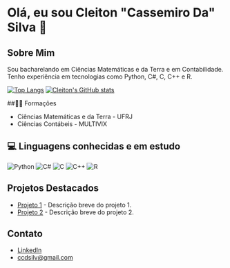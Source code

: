 # Olá, eu sou Cleiton "Cassemiro Da" Silva 👋


## Sobre Mim
Sou bacharelando em Ciências Matemáticas e da Terra e em Contabilidade. Tenho experiência em tecnologias como Python, C#, C, C++ e R. 

[![Top Langs](https://github-readme-stats.vercel.app/api/top-langs/?username=ccdsilva)](https://github.com/ccdsilva/github-readme-stats)     [![Cleiton's GitHub stats](https://github-readme-stats.vercel.app/api?username=ccdsilva&count_private=true)](https://github.com/ccdsilva/github-readme-stats)

##👨‍🎓 Formações

* Ciências Matemáticas e da Terra - UFRJ
* Ciências Contábeis - MULTIVIX
  
## 💻 Linguagens conhecidas e em estudo
![Python](https://img.shields.io/badge/Python-3776AB?style=for-the-badge&logo=python&logoColor=white)
![C#](https://img.shields.io/badge/C%23-239120?style=for-the-badge&logo=csharp&logoColor=white)
![C](https://img.shields.io/badge/C-00599C?style=for-the-badge&logo=c&logoColor=white)
![C++](https://img.shields.io/badge/C%2B%2B-00599C?style=for-the-badge&logo=c%2B%2B&logoColor=white)
![R](https://img.shields.io/badge/R-276DC3?style=for-the-badge&logo=r&logoColor=white)


## Projetos Destacados
- [Projeto 1](URL_do_Projeto) - Descrição breve do projeto 1.
- [Projeto 2](URL_do_Projeto) - Descrição breve do projeto 2.

## Contato
- [LinkedIn](URL_do_LinkedIn)
- [ccdsilv@gmail.com](mailto:ccdsilv@gmail.com)
